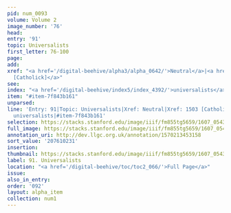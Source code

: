 ```yaml
---
pid: num_0093
volume: Volume 2
image_number: '76'
head:
entry: '91'
topic: Universalists
first_letter: 76-100
page:
add:
xref: "<a href='/digital-beehive/alpha3/alpha_0642/'>Neutral</a>|<a href='/digital-beehive/num7/num_2218/'>1503
  [Catholick]</a>"
see:
index: "<a href='/digital-beehive/index5/index_4392/'>universalists</a>"
item: "#item-7f843b161"
unparsed:
line: 'Entry: 91|Topic: Universalists|Xref: Neutral|Xref: 1503 [Catholick]|Index:
  universalists|#item-7f843b161'
selection: https://stacks.stanford.edu/image/iiif/fm855tg5659/1607_0543/805,231,3008,701/full/0/default.jpg
full_image: https://stacks.stanford.edu/image/iiif/fm855tg5659/1607_0543/full/full/0/default.jpg
annotation_uri: http://dev.llgc.org.uk/annotation/1570213453158
sort_value: '207610231'
insertion:
thumbnail: https://stacks.stanford.edu/image/iiif/fm855tg5659/1607_0543/805,231,600,180/250,/0/default.jpg
label: 91. Universalists
location: "<a href='/digital-beehive/toc/toc2_066/'>Full Page</a>"
issue:
also_in_entry:
order: '092'
layout: alpha_item
collection: num1
---
```


